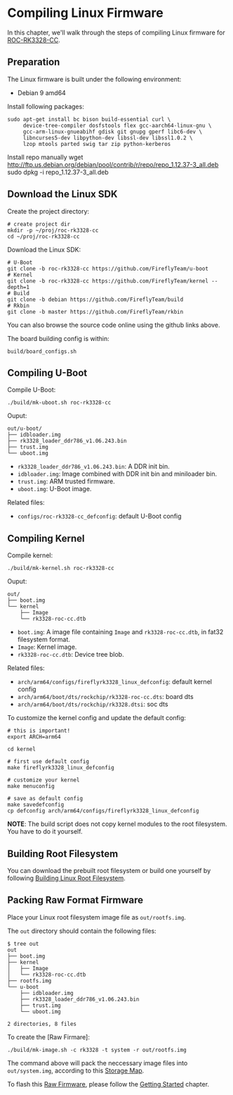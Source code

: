 # Compiling Linux Firmware

In this chapter, we'll walk through the steps of compiling Linux firmware for [ROC-RK3328-CC].

## Preparation

The Linux firmware is built under the following environment:

- Debian 9 amd64

Install following packages:

``` shell
sudo apt-get install bc bison build-essential curl \
     device-tree-compiler dosfstools flex gcc-aarch64-linux-gnu \
     gcc-arm-linux-gnueabihf gdisk git gnupg gperf libc6-dev \
     libncurses5-dev libpython-dev libssl-dev libssl1.0.2 \
     lzop mtools parted swig tar zip python-kerberos
```
Install repo manually
wget http://ftp.us.debian.org/debian/pool/contrib/r/repo/repo_1.12.37-3_all.deb
sudo dpkg -i repo_1.12.37-3_all.deb

## Download the Linux SDK

Create the project directory:

``` shell
# create project dir
mkdir -p ~/proj/roc-rk3328-cc
cd ~/proj/roc-rk3328-cc
```

Download the Linux SDK:

``` shell
# U-Boot
git clone -b roc-rk3328-cc https://github.com/FireflyTeam/u-boot
# Kernel
git clone -b roc-rk3328-cc https://github.com/FireflyTeam/kernel --depth=1
# Build
git clone -b debian https://github.com/FireflyTeam/build
# Rkbin
git clone -b master https://github.com/FireflyTeam/rkbin
```

You can also browse the source code online using the github links above.

The board building config is within:

    build/board_configs.sh

## Compiling U-Boot

Compile U-Boot:

``` shell
./build/mk-uboot.sh roc-rk3328-cc
```

Ouput:

```text
out/u-boot/
├── idbloader.img
├── rk3328_loader_ddr786_v1.06.243.bin
├── trust.img
└── uboot.img
```

- `rk3328_loader_ddr786_v1.06.243.bin`: A DDR init bin.
- `idbloader.img`: Image combined with DDR init bin and miniloader bin.
- `trust.img`: ARM trusted firmware.
- `uboot.img`: U-Boot image.

Related files:

- `configs/roc-rk3328-cc_defconfig`: default U-Boot config

## Compiling Kernel

Compile kernel:

``` shell
./build/mk-kernel.sh roc-rk3328-cc
```

Ouput:

```text
out/
├── boot.img
└── kernel
    ├── Image
    └── rk3328-roc-cc.dtb
```

- `boot.img`: A image file containing `Image` and `rk3328-roc-cc.dtb`, in fat32 filesystem format.
- `Image`: Kernel image.
- `rk3328-roc-cc.dtb`: Device tree blob.

Related files:

- `arch/arm64/configs/fireflyrk3328_linux_defconfig`: default kernel config
- `arch/arm64/boot/dts/rockchip/rk3328-roc-cc.dts`: board dts
- `arch/arm64/boot/dts/rockchip/rk3328.dtsi`: soc dts

To customize the kernel config and update the default config:

``` shell
# this is important!
export ARCH=arm64

cd kernel

# first use default config
make fireflyrk3328_linux_defconfig

# customize your kernel
make menuconfig

# save as default config
make savedefconfig
cp defconfig arch/arm64/configs/fireflyrk3328_linux_defconfig
```

**NOTE**: The build script does not copy kernel modules to the root filesystem. You have to do it yourself.

## Building Root Filesystem

You can download the prebuilt root filesystem or build one yourself by following [Building Linux Root Filesystem].

## Packing Raw Format Firmware

Place your Linux root filesystem image file as `out/rootfs.img`.

The `out` directory should contain the following files:

```text
$ tree out
out
├── boot.img
├── kernel
│   ├── Image
│   └── rk3328-roc-cc.dtb
├── rootfs.img
└── u-boot
    ├── idbloader.img
    ├── rk3328_loader_ddr786_v1.06.243.bin
    ├── trust.img
    └── uboot.img

2 directories, 8 files
```

To create the [Raw Firmare]:

``` shell
./build/mk-image.sh -c rk3328 -t system -r out/rootfs.img
```

The command above will pack the neccessary image files into `out/system.img`, according to this [Storage Map].

To flash this [Raw Firmware], please follow the [Getting Started] chapter.

[Getting Started]: started.md
[FAQ]: faq.md
[Serial Debug]: debug.md
[Building Linux Root Filesystem]: linux_build_rootfilesystem.md
[Contact]: resource.md#community
[Raw Firmware]: started.md#raw-firmware-format
[RK Firmware]: started.md#rk-firmware-format
[Partition Image]: started.md#partition-image
[SDCard Installer]: flash_sd.md#sdcard-installer
[Etcher]: flash_sd.md#etcher
[dd]: flash_sd.md#dd
[SD Firmware Tool]: flash_sd.md#sd-firmware-tool
[AndroidTool]: flash_emmc.md#androidtool
[upgrade_tool]: flash_emmc.md#upgrade-tool
[rkdeveloptool]: flash_emmc.md#rkdeveloptool
[Rockusb Mode]: flash_emmc.md#rockusb-mode
[Maskrom Mode]: flash_emmc.md#maskrom-mode
[Rockusb Driver]: flash_emmc.md#rockusb-driver
[ROC-RK3328-CC]: http://en.t-firefly.com/product/rocrk3328cc.html "ROC-RK3328-CC Official Website"
[Download Page]: http://en.t-firefly.com/doc/download/34.html
[Forum]: http://bbs.t-firefly.com/
[Facebook]: https://www.facebook.com/TeeFirefly
[Google+]: https://plus.google.com/u/0/communities/115232561394327947761
[Youtube]: https://www.youtube.com/channel/UCk7odZvUrTG0on8HXnBT7gA
[Twitter]: https://twitter.com/TeeFirefly
[Shop]: http://shop.t-firefly.com/
[USB Serial Adapter]: http://shop.t-firefly.com/goods.php?id=32
[5V2A US Adapter]: http://shop.t-firefly.com/goods.php?id=68
[eMMC Flash]: http://shop.t-firefly.com/goods.php?id=69
[Storage Map]: http://opensource.rock-chips.com/wiki_Partitions#Default_storage_map
